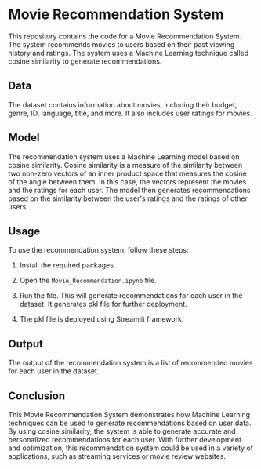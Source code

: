 # Movie Recommendation System

This repository contains the code for a Movie Recommendation System. The system recommends movies to users based on their past viewing history and ratings. The system uses a Machine Learning technique called cosine similarity to generate recommendations.

## Data

The dataset contains information about movies, including their budget, genre, ID, language, title, and more. It also includes user ratings for movies.

## Model

The recommendation system uses a Machine Learning model based on cosine similarity. Cosine similarity is a measure of the similarity between two non-zero vectors of an inner product space that measures the cosine of the angle between them. In this case, the vectors represent the movies and the ratings for each user. The model then generates recommendations based on the similarity between the user's ratings and the ratings of other users.

## Usage

To use the recommendation system, follow these steps:

1. Install the required packages.

3. Open the `Movie_Recommendation.ipynb` file.

5. Run the file. This will generate recommendations for each user in the dataset. It generates pkl file for further deployment.

5. The pkl file is deployed using Streamlit framework.

## Output

The output of the recommendation system is a list of recommended movies for each user in the dataset.

## Conclusion

This Movie Recommendation System demonstrates how Machine Learning techniques can be used to generate recommendations based on user data. By using cosine similarity, the system is able to generate accurate and personalized recommendations for each user. With further development and optimization, this recommendation system could be used in a variety of applications, such as streaming services or movie review websites.

